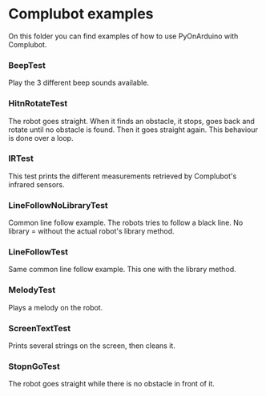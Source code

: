 # Complubot examples
On this folder you can find examples of how to use PyOnArduino with Complubot.

### BeepTest
Play the 3 different beep sounds available.

### HitnRotateTest
The robot goes straight. When it finds an obstacle, it stops, goes back and rotate until no obstacle is found.
Then it goes straight again. This behaviour is done over a loop.

### IRTest
This test prints the different measurements retrieved by Complubot's infrared sensors.

### LineFollowNoLibraryTest
Common line follow example. The robots tries to follow a black line. No library = without the actual robot's library method.

### LineFollowTest
Same common line follow example. This one with the library method.

### MelodyTest
Plays a melody on the robot.

### ScreenTextTest
Prints several strings on the screen, then cleans it.

### StopnGoTest
The robot goes straight while there is no obstacle in front of it.

